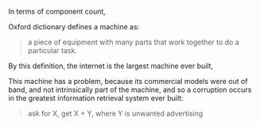 In terms of component count, 

Oxford dictionary defines a machine as:

> a piece of equipment with many parts that work together to do a particular task.

By this definition, the internet is the largest machine ever built, 

This machine has a problem, because its commercial models were out of band, and not intrinsically part of the machine, and so a corruption occurs in the greatest information retrieval system ever built:

> ask for X, get X + Y, where Y is unwanted advertising

